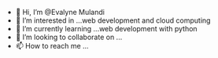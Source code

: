 - 👋 Hi, I’m @Evalyne Mulandi
- 👀 I’m interested in ...web development and cloud computing
- 🌱 I’m currently learning ...web development with python
- 💞️ I’m looking to collaborate on ...
- 📫 How to reach me ...

<!---
 Evalyne Mulandi/ Evalyne Mulandi is a ✨ special ✨ repository because its `README.md` (this file) appears on your GitHub profile.
You can click the Preview link to take a look at your changes.
--->
